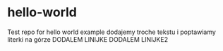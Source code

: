 # hello-world
Test repo for hello world example
dodajemy troche tekstu i poptawiamy literki na górze
DODALEM LINIJKE
DODALEM LINIJKE2
